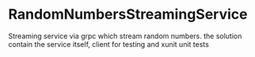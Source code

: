# RandomNumbersStreamingService
Streaming service via grpc which stream random numbers. the solution contain the service itself, client for testing and xunit unit tests
